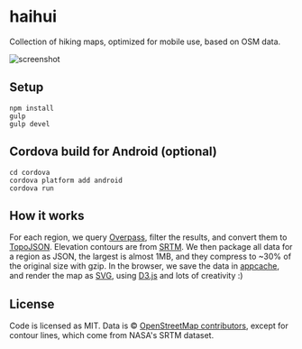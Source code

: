# haihui

Collection of hiking maps, optimized for mobile use, based on OSM data.

![screenshot](https://raw.githubusercontent.com/mgax/haihui/master/media/screenshot.jpg)

## Setup

```shell
npm install
gulp
gulp devel
```
## Cordova build for Android (optional)
```shell
cd cordova
cordova platform add android
cordova run
```

## How it works

For each region, we query [Overpass](http://overpass-api.de), filter the
results, and convert them to
[TopoJSON](https://github.com/mbostock/topojson/wiki). Elevation
contours are from
[SRTM](https://en.wikipedia.org/wiki/Shuttle_Radar_Topography_Mission).
We then package all data for a region as JSON, the largest is almost
1MB, and they compress to ~30% of the original size with gzip. In the
browser, we save the data in
[appcache](https://en.wikipedia.org/wiki/Cache_manifest_in_HTML5), and
render the map as
[SVG](https://en.wikipedia.org/wiki/Scalable_Vector_Graphics), using
[D3.js](http://d3js.org) and lots of creativity :)


## License

Code is licensed as MIT. Data is © [OpenStreetMap
contributors](http://www.openstreetmap.org/copyright), except for
contour lines, which come from NASA's SRTM dataset.
